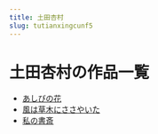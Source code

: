 ```yaml
---
title: 土田杏村
slug: tutianxingcunf5
---
```


# 土田杏村の作品一覧

- [あしびの花](ashibinohua7a)
- [風は草木にささやいた](fenghacaomunisasayaita58)
- [私の書斎](sinoshuzhai9e)
